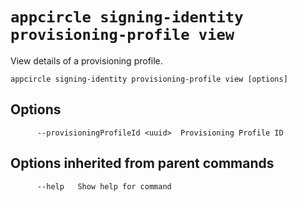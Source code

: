 # `appcircle signing-identity provisioning-profile view`

View details of a provisioning profile.

```plaintext
appcircle signing-identity provisioning-profile view [options]
```

## Options

```plaintext
      --provisioningProfileId <uuid>  Provisioning Profile ID
```

## Options inherited from parent commands

```plaintext
      --help   Show help for command
```
